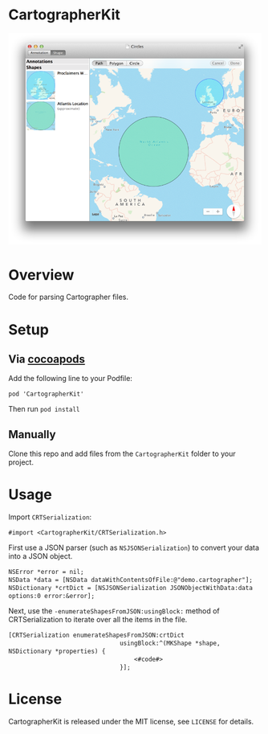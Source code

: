CartographerKit
===============

![Cartographer Window](https://raw.githubusercontent.com/iainx/CartographerKit/master/screenshots/cartographer-window.png)
# Overview

Code for parsing Cartographer files.

# Setup

## Via [cocoapods](http://cocoapods.org)

Add the following line to your Podfile:

    pod 'CartographerKit'

Then run `pod install`

## Manually

Clone this repo and add files from the `CartographerKit` folder to your project.

# Usage

Import `CRTSerialization`:

    #import <CartographerKit/CRTSerialization.h>

First use a JSON parser (such as `NSJSONSerialization`) to convert your data into a JSON
object.

    NSError *error = nil;
    NSData *data = [NSData dataWithContentsOfFile:@"demo.cartographer"];
    NSDictionary *crtDict = [NSJSONSerialization JSONObjectWithData:data options:0 error:&error];

Next, use the `-enumerateShapesFromJSON:usingBlock:` method of CRTSerialization to iterate over
all the items in the file.

    [CRTSerialization enumerateShapesFromJSON:crtDict
                                   usingBlock:^(MKShape *shape, NSDictionary *properties) {
                                       <#code#>
                                   }];

# License

CartographerKit is released under the MIT license, see `LICENSE` for details.

